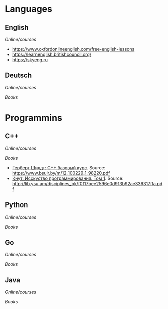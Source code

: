 # Languages
## English
*Online/courses*
- https://www.oxfordonlineenglish.com/free-english-lessons
- https://learnenglish.britishcouncil.org/
- https://skyeng.ru

## Deutsch
*Online/courses*

*Books*


# Programmins
## C++ 
*Online/courses*

*Books*
- [Герберт Шилдт: С++ базовый курс](Programming/C++/Books/12_100229_1_98220.pdf). Source: https://www.bsuir.by/m/12_100229_1_98220.pdf
- [Кнут: Исскуство программирования. Том 1](Programming/C++/Books/Кнут+-+Исскуство+программирования.+Том+1.pdf). Source: http://lib.ysu.am/disciplines_bk/f0f17bee2596e0d913b92ae336317ffa.pdf

## Python
*Online/courses*

*Books*

## Go
*Online/courses*

*Books*

## Java
*Online/courses*

*Books*
